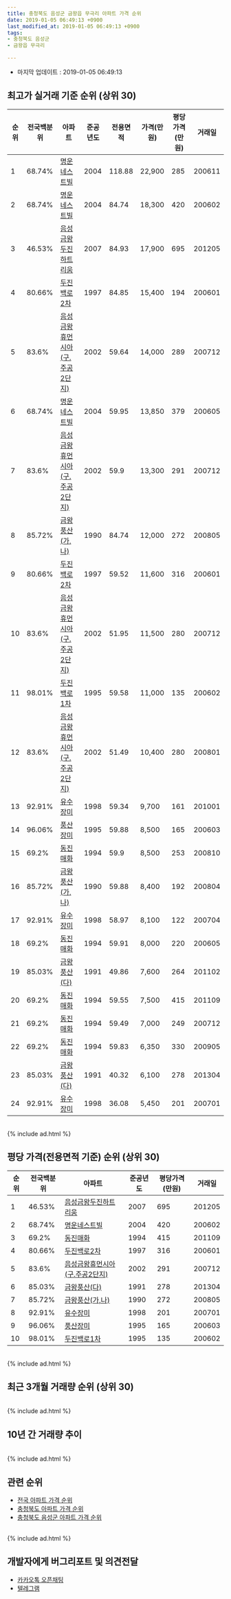 ```yaml
---
title: 충청북도 음성군 금왕읍 무극리 아파트 가격 순위
date: 2019-01-05 06:49:13 +0900
last_modified_at: 2019-01-05 06:49:13 +0900
tags:
- 충청북도 음성군
- 금왕읍 무극리

---
```


* 마지막 업데이트 : 2019-01-05 06:49:13

## 최고가 실거래 기준 순위 (상위 30)


|순위|전국백분위|아파트|준공년도|전용면적|가격(만원)|평당가격(만원)|거래일|
|---|---|---|---|---|---|---|---|
|1|68.74%|[명운네스트빌](https://search.naver.com/search.naver?query=%EC%B6%A9%EC%B2%AD%EB%B6%81%EB%8F%84+%EC%9D%8C%EC%84%B1%EA%B5%B0+%EA%B8%88%EC%99%95%EC%9D%8D+%EB%AC%B4%EA%B7%B9%EB%A6%AC+%EB%AA%85%EC%9A%B4%EB%84%A4%EC%8A%A4%ED%8A%B8%EB%B9%8C)|2004|118.88|22,900|285|200611|
|2|68.74%|[명운네스트빌](https://search.naver.com/search.naver?query=%EC%B6%A9%EC%B2%AD%EB%B6%81%EB%8F%84+%EC%9D%8C%EC%84%B1%EA%B5%B0+%EA%B8%88%EC%99%95%EC%9D%8D+%EB%AC%B4%EA%B7%B9%EB%A6%AC+%EB%AA%85%EC%9A%B4%EB%84%A4%EC%8A%A4%ED%8A%B8%EB%B9%8C)|2004|84.74|18,300|420|200602|
|3|46.53%|[음성금왕두진하트리움](https://search.naver.com/search.naver?query=%EC%B6%A9%EC%B2%AD%EB%B6%81%EB%8F%84+%EC%9D%8C%EC%84%B1%EA%B5%B0+%EA%B8%88%EC%99%95%EC%9D%8D+%EB%AC%B4%EA%B7%B9%EB%A6%AC+%EC%9D%8C%EC%84%B1%EA%B8%88%EC%99%95%EB%91%90%EC%A7%84%ED%95%98%ED%8A%B8%EB%A6%AC%EC%9B%80)|2007|84.93|17,900|695|201205|
|4|80.66%|[두진백로2차](https://search.naver.com/search.naver?query=%EC%B6%A9%EC%B2%AD%EB%B6%81%EB%8F%84+%EC%9D%8C%EC%84%B1%EA%B5%B0+%EA%B8%88%EC%99%95%EC%9D%8D+%EB%AC%B4%EA%B7%B9%EB%A6%AC+%EB%91%90%EC%A7%84%EB%B0%B1%EB%A1%9C2%EC%B0%A8)|1997|84.85|15,400|194|200601|
|5|83.6%|[음성금왕휴먼시아(구.주공2단지)](https://search.naver.com/search.naver?query=%EC%B6%A9%EC%B2%AD%EB%B6%81%EB%8F%84+%EC%9D%8C%EC%84%B1%EA%B5%B0+%EA%B8%88%EC%99%95%EC%9D%8D+%EB%AC%B4%EA%B7%B9%EB%A6%AC+%EC%9D%8C%EC%84%B1%EA%B8%88%EC%99%95%ED%9C%B4%EB%A8%BC%EC%8B%9C%EC%95%84%28%EA%B5%AC.%EC%A3%BC%EA%B3%B52%EB%8B%A8%EC%A7%80%29)|2002|59.64|14,000|289|200712|
|6|68.74%|[명운네스트빌](https://search.naver.com/search.naver?query=%EC%B6%A9%EC%B2%AD%EB%B6%81%EB%8F%84+%EC%9D%8C%EC%84%B1%EA%B5%B0+%EA%B8%88%EC%99%95%EC%9D%8D+%EB%AC%B4%EA%B7%B9%EB%A6%AC+%EB%AA%85%EC%9A%B4%EB%84%A4%EC%8A%A4%ED%8A%B8%EB%B9%8C)|2004|59.95|13,850|379|200605|
|7|83.6%|[음성금왕휴먼시아(구.주공2단지)](https://search.naver.com/search.naver?query=%EC%B6%A9%EC%B2%AD%EB%B6%81%EB%8F%84+%EC%9D%8C%EC%84%B1%EA%B5%B0+%EA%B8%88%EC%99%95%EC%9D%8D+%EB%AC%B4%EA%B7%B9%EB%A6%AC+%EC%9D%8C%EC%84%B1%EA%B8%88%EC%99%95%ED%9C%B4%EB%A8%BC%EC%8B%9C%EC%95%84%28%EA%B5%AC.%EC%A3%BC%EA%B3%B52%EB%8B%A8%EC%A7%80%29)|2002|59.9|13,300|291|200712|
|8|85.72%|[금왕풍산(가,나)](https://search.naver.com/search.naver?query=%EC%B6%A9%EC%B2%AD%EB%B6%81%EB%8F%84+%EC%9D%8C%EC%84%B1%EA%B5%B0+%EA%B8%88%EC%99%95%EC%9D%8D+%EB%AC%B4%EA%B7%B9%EB%A6%AC+%EA%B8%88%EC%99%95%ED%92%8D%EC%82%B0%28%EA%B0%80%2C%EB%82%98%29)|1990|84.74|12,000|272|200805|
|9|80.66%|[두진백로2차](https://search.naver.com/search.naver?query=%EC%B6%A9%EC%B2%AD%EB%B6%81%EB%8F%84+%EC%9D%8C%EC%84%B1%EA%B5%B0+%EA%B8%88%EC%99%95%EC%9D%8D+%EB%AC%B4%EA%B7%B9%EB%A6%AC+%EB%91%90%EC%A7%84%EB%B0%B1%EB%A1%9C2%EC%B0%A8)|1997|59.52|11,600|316|200601|
|10|83.6%|[음성금왕휴먼시아(구.주공2단지)](https://search.naver.com/search.naver?query=%EC%B6%A9%EC%B2%AD%EB%B6%81%EB%8F%84+%EC%9D%8C%EC%84%B1%EA%B5%B0+%EA%B8%88%EC%99%95%EC%9D%8D+%EB%AC%B4%EA%B7%B9%EB%A6%AC+%EC%9D%8C%EC%84%B1%EA%B8%88%EC%99%95%ED%9C%B4%EB%A8%BC%EC%8B%9C%EC%95%84%28%EA%B5%AC.%EC%A3%BC%EA%B3%B52%EB%8B%A8%EC%A7%80%29)|2002|51.95|11,500|280|200712|
|11|98.01%|[두진백로1차](https://search.naver.com/search.naver?query=%EC%B6%A9%EC%B2%AD%EB%B6%81%EB%8F%84+%EC%9D%8C%EC%84%B1%EA%B5%B0+%EA%B8%88%EC%99%95%EC%9D%8D+%EB%AC%B4%EA%B7%B9%EB%A6%AC+%EB%91%90%EC%A7%84%EB%B0%B1%EB%A1%9C1%EC%B0%A8)|1995|59.58|11,000|135|200602|
|12|83.6%|[음성금왕휴먼시아(구.주공2단지)](https://search.naver.com/search.naver?query=%EC%B6%A9%EC%B2%AD%EB%B6%81%EB%8F%84+%EC%9D%8C%EC%84%B1%EA%B5%B0+%EA%B8%88%EC%99%95%EC%9D%8D+%EB%AC%B4%EA%B7%B9%EB%A6%AC+%EC%9D%8C%EC%84%B1%EA%B8%88%EC%99%95%ED%9C%B4%EB%A8%BC%EC%8B%9C%EC%95%84%28%EA%B5%AC.%EC%A3%BC%EA%B3%B52%EB%8B%A8%EC%A7%80%29)|2002|51.49|10,400|280|200801|
|13|92.91%|[유수장미](https://search.naver.com/search.naver?query=%EC%B6%A9%EC%B2%AD%EB%B6%81%EB%8F%84+%EC%9D%8C%EC%84%B1%EA%B5%B0+%EA%B8%88%EC%99%95%EC%9D%8D+%EB%AC%B4%EA%B7%B9%EB%A6%AC+%EC%9C%A0%EC%88%98%EC%9E%A5%EB%AF%B8)|1998|59.34|9,700|161|201001|
|14|96.06%|[풍산장미](https://search.naver.com/search.naver?query=%EC%B6%A9%EC%B2%AD%EB%B6%81%EB%8F%84+%EC%9D%8C%EC%84%B1%EA%B5%B0+%EA%B8%88%EC%99%95%EC%9D%8D+%EB%AC%B4%EA%B7%B9%EB%A6%AC+%ED%92%8D%EC%82%B0%EC%9E%A5%EB%AF%B8)|1995|59.88|8,500|165|200603|
|15|69.2%|[동진매화](https://search.naver.com/search.naver?query=%EC%B6%A9%EC%B2%AD%EB%B6%81%EB%8F%84+%EC%9D%8C%EC%84%B1%EA%B5%B0+%EA%B8%88%EC%99%95%EC%9D%8D+%EB%AC%B4%EA%B7%B9%EB%A6%AC+%EB%8F%99%EC%A7%84%EB%A7%A4%ED%99%94)|1994|59.9|8,500|253|200810|
|16|85.72%|[금왕풍산(가,나)](https://search.naver.com/search.naver?query=%EC%B6%A9%EC%B2%AD%EB%B6%81%EB%8F%84+%EC%9D%8C%EC%84%B1%EA%B5%B0+%EA%B8%88%EC%99%95%EC%9D%8D+%EB%AC%B4%EA%B7%B9%EB%A6%AC+%EA%B8%88%EC%99%95%ED%92%8D%EC%82%B0%28%EA%B0%80%2C%EB%82%98%29)|1990|59.88|8,400|192|200804|
|17|92.91%|[유수장미](https://search.naver.com/search.naver?query=%EC%B6%A9%EC%B2%AD%EB%B6%81%EB%8F%84+%EC%9D%8C%EC%84%B1%EA%B5%B0+%EA%B8%88%EC%99%95%EC%9D%8D+%EB%AC%B4%EA%B7%B9%EB%A6%AC+%EC%9C%A0%EC%88%98%EC%9E%A5%EB%AF%B8)|1998|58.97|8,100|122|200704|
|18|69.2%|[동진매화](https://search.naver.com/search.naver?query=%EC%B6%A9%EC%B2%AD%EB%B6%81%EB%8F%84+%EC%9D%8C%EC%84%B1%EA%B5%B0+%EA%B8%88%EC%99%95%EC%9D%8D+%EB%AC%B4%EA%B7%B9%EB%A6%AC+%EB%8F%99%EC%A7%84%EB%A7%A4%ED%99%94)|1994|59.91|8,000|220|200605|
|19|85.03%|[금왕풍산(다)](https://search.naver.com/search.naver?query=%EC%B6%A9%EC%B2%AD%EB%B6%81%EB%8F%84+%EC%9D%8C%EC%84%B1%EA%B5%B0+%EA%B8%88%EC%99%95%EC%9D%8D+%EB%AC%B4%EA%B7%B9%EB%A6%AC+%EA%B8%88%EC%99%95%ED%92%8D%EC%82%B0%28%EB%8B%A4%29)|1991|49.86|7,600|264|201102|
|20|69.2%|[동진매화](https://search.naver.com/search.naver?query=%EC%B6%A9%EC%B2%AD%EB%B6%81%EB%8F%84+%EC%9D%8C%EC%84%B1%EA%B5%B0+%EA%B8%88%EC%99%95%EC%9D%8D+%EB%AC%B4%EA%B7%B9%EB%A6%AC+%EB%8F%99%EC%A7%84%EB%A7%A4%ED%99%94)|1994|59.55|7,500|415|201109|
|21|69.2%|[동진매화](https://search.naver.com/search.naver?query=%EC%B6%A9%EC%B2%AD%EB%B6%81%EB%8F%84+%EC%9D%8C%EC%84%B1%EA%B5%B0+%EA%B8%88%EC%99%95%EC%9D%8D+%EB%AC%B4%EA%B7%B9%EB%A6%AC+%EB%8F%99%EC%A7%84%EB%A7%A4%ED%99%94)|1994|59.49|7,000|249|200712|
|22|69.2%|[동진매화](https://search.naver.com/search.naver?query=%EC%B6%A9%EC%B2%AD%EB%B6%81%EB%8F%84+%EC%9D%8C%EC%84%B1%EA%B5%B0+%EA%B8%88%EC%99%95%EC%9D%8D+%EB%AC%B4%EA%B7%B9%EB%A6%AC+%EB%8F%99%EC%A7%84%EB%A7%A4%ED%99%94)|1994|59.83|6,350|330|200905|
|23|85.03%|[금왕풍산(다)](https://search.naver.com/search.naver?query=%EC%B6%A9%EC%B2%AD%EB%B6%81%EB%8F%84+%EC%9D%8C%EC%84%B1%EA%B5%B0+%EA%B8%88%EC%99%95%EC%9D%8D+%EB%AC%B4%EA%B7%B9%EB%A6%AC+%EA%B8%88%EC%99%95%ED%92%8D%EC%82%B0%28%EB%8B%A4%29)|1991|40.32|6,100|278|201304|
|24|92.91%|[유수장미](https://search.naver.com/search.naver?query=%EC%B6%A9%EC%B2%AD%EB%B6%81%EB%8F%84+%EC%9D%8C%EC%84%B1%EA%B5%B0+%EA%B8%88%EC%99%95%EC%9D%8D+%EB%AC%B4%EA%B7%B9%EB%A6%AC+%EC%9C%A0%EC%88%98%EC%9E%A5%EB%AF%B8)|1998|36.08|5,450|201|200701|


<br>
{% include ad.html %}
<br>

## 평당 가격(전용면적 기준) 순위 (상위 30)


|순위|전국백분위|아파트|준공년도|평당가격(만원)|거래일|
|---|---|---|---|---|---|
|1|46.53%|[음성금왕두진하트리움](https://search.naver.com/search.naver?query=%EC%B6%A9%EC%B2%AD%EB%B6%81%EB%8F%84+%EC%9D%8C%EC%84%B1%EA%B5%B0+%EA%B8%88%EC%99%95%EC%9D%8D+%EB%AC%B4%EA%B7%B9%EB%A6%AC+%EC%9D%8C%EC%84%B1%EA%B8%88%EC%99%95%EB%91%90%EC%A7%84%ED%95%98%ED%8A%B8%EB%A6%AC%EC%9B%80)|2007|695|201205|
|2|68.74%|[명운네스트빌](https://search.naver.com/search.naver?query=%EC%B6%A9%EC%B2%AD%EB%B6%81%EB%8F%84+%EC%9D%8C%EC%84%B1%EA%B5%B0+%EA%B8%88%EC%99%95%EC%9D%8D+%EB%AC%B4%EA%B7%B9%EB%A6%AC+%EB%AA%85%EC%9A%B4%EB%84%A4%EC%8A%A4%ED%8A%B8%EB%B9%8C)|2004|420|200602|
|3|69.2%|[동진매화](https://search.naver.com/search.naver?query=%EC%B6%A9%EC%B2%AD%EB%B6%81%EB%8F%84+%EC%9D%8C%EC%84%B1%EA%B5%B0+%EA%B8%88%EC%99%95%EC%9D%8D+%EB%AC%B4%EA%B7%B9%EB%A6%AC+%EB%8F%99%EC%A7%84%EB%A7%A4%ED%99%94)|1994|415|201109|
|4|80.66%|[두진백로2차](https://search.naver.com/search.naver?query=%EC%B6%A9%EC%B2%AD%EB%B6%81%EB%8F%84+%EC%9D%8C%EC%84%B1%EA%B5%B0+%EA%B8%88%EC%99%95%EC%9D%8D+%EB%AC%B4%EA%B7%B9%EB%A6%AC+%EB%91%90%EC%A7%84%EB%B0%B1%EB%A1%9C2%EC%B0%A8)|1997|316|200601|
|5|83.6%|[음성금왕휴먼시아(구.주공2단지)](https://search.naver.com/search.naver?query=%EC%B6%A9%EC%B2%AD%EB%B6%81%EB%8F%84+%EC%9D%8C%EC%84%B1%EA%B5%B0+%EA%B8%88%EC%99%95%EC%9D%8D+%EB%AC%B4%EA%B7%B9%EB%A6%AC+%EC%9D%8C%EC%84%B1%EA%B8%88%EC%99%95%ED%9C%B4%EB%A8%BC%EC%8B%9C%EC%95%84%28%EA%B5%AC.%EC%A3%BC%EA%B3%B52%EB%8B%A8%EC%A7%80%29)|2002|291|200712|
|6|85.03%|[금왕풍산(다)](https://search.naver.com/search.naver?query=%EC%B6%A9%EC%B2%AD%EB%B6%81%EB%8F%84+%EC%9D%8C%EC%84%B1%EA%B5%B0+%EA%B8%88%EC%99%95%EC%9D%8D+%EB%AC%B4%EA%B7%B9%EB%A6%AC+%EA%B8%88%EC%99%95%ED%92%8D%EC%82%B0%28%EB%8B%A4%29)|1991|278|201304|
|7|85.72%|[금왕풍산(가,나)](https://search.naver.com/search.naver?query=%EC%B6%A9%EC%B2%AD%EB%B6%81%EB%8F%84+%EC%9D%8C%EC%84%B1%EA%B5%B0+%EA%B8%88%EC%99%95%EC%9D%8D+%EB%AC%B4%EA%B7%B9%EB%A6%AC+%EA%B8%88%EC%99%95%ED%92%8D%EC%82%B0%28%EA%B0%80%2C%EB%82%98%29)|1990|272|200805|
|8|92.91%|[유수장미](https://search.naver.com/search.naver?query=%EC%B6%A9%EC%B2%AD%EB%B6%81%EB%8F%84+%EC%9D%8C%EC%84%B1%EA%B5%B0+%EA%B8%88%EC%99%95%EC%9D%8D+%EB%AC%B4%EA%B7%B9%EB%A6%AC+%EC%9C%A0%EC%88%98%EC%9E%A5%EB%AF%B8)|1998|201|200701|
|9|96.06%|[풍산장미](https://search.naver.com/search.naver?query=%EC%B6%A9%EC%B2%AD%EB%B6%81%EB%8F%84+%EC%9D%8C%EC%84%B1%EA%B5%B0+%EA%B8%88%EC%99%95%EC%9D%8D+%EB%AC%B4%EA%B7%B9%EB%A6%AC+%ED%92%8D%EC%82%B0%EC%9E%A5%EB%AF%B8)|1995|165|200603|
|10|98.01%|[두진백로1차](https://search.naver.com/search.naver?query=%EC%B6%A9%EC%B2%AD%EB%B6%81%EB%8F%84+%EC%9D%8C%EC%84%B1%EA%B5%B0+%EA%B8%88%EC%99%95%EC%9D%8D+%EB%AC%B4%EA%B7%B9%EB%A6%AC+%EB%91%90%EC%A7%84%EB%B0%B1%EB%A1%9C1%EC%B0%A8)|1995|135|200602|


<br>
{% include ad.html %}
<br>

## 최근 3개월 거래량 순위 (상위 30)


<div style="width:100%;">
    <canvas id="deal_count_ranking" height="250"></canvas>
</div>


<script>
new Chart(document.getElementById("deal_count_ranking"), {
    type: 'horizontalBar',
    data: {
        labels: ['음성금왕휴먼시아(구.주공2단지)', '동진매화', '두진백로1차', '명운네스트빌', '풍산장미', '유수장미'],
        datasets: [{
            label: '실거래 수',
            data: [3, 2, 1, 1, 1, 1],
            borderColor: "rgba(255, 0, 128, 1)",
            backgroundColor: "rgba(255, 0, 128, 0.5)",
            fill: false,
        }]
    },
    options: {
        responsive: true,
        title: {
            display: true,
            text: '최근 3개월 거래량 순위'
        },
        tooltips: {
            mode: 'index',
            intersect: false,
            callbacks: {
                title: function(tooltipItems, data) {
                    return "실거래 수:";
                },
                label: function(tooltipItem, data) {
                    return data.labels[tooltipItem.index] + ": " + tooltipItem.xLabel;
                }
            }
        },
        hover: {
            mode: 'nearest',
            intersect: true
        },
        scales: {
            xAxes: [{
                display: true,
                scaleLabel: {
                    display: true,
                    labelString: '실거래 수'
                },
                ticks: {
                    suggestedMin: 0,
                }
            }],
            yAxes: [{
                display: true,
                ticks: {
                    autoSkip: false,
                    callback: function(value, index, values) {
                        if (value.length > 15)
                            return value.substr(0, 13) + "...";
                        else
                            return value;
                    }
                },
                scaleLabel: {
                    display: false,
                }
            }]
        }
    }
});

</script>


<br>
{% include ad.html %}
<br>

## 10년 간 거래량 추이


<div style="width:100%;">
    <canvas id="deal_progress" height="250"></canvas>
</div>

<script>
new Chart(document.getElementById("deal_progress"), {
    type: 'line',
    data: {
        labels: ['200901','200902','200903','200904','200905','200906','200907','200908','200909','200910','200911','200912','201001','201002','201003','201004','201005','201006','201007','201008','201009','201010','201011','201012','201101','201102','201103','201104','201105','201106','201107','201108','201109','201110','201111','201112','201201','201202','201203','201204','201205','201206','201207','201208','201209','201210','201211','201212','201301','201302','201303','201304','201305','201306','201307','201308','201309','201310','201311','201312','201401','201402','201403','201404','201405','201406','201407','201408','201409','201410','201411','201412','201501','201502','201503','201504','201505','201506','201507','201508','201509','201510','201511','201512','201601','201602','201603','201604','201605','201606','201607','201608','201609','201610','201611','201612','201701','201702','201703','201704','201705','201706','201707','201708','201709','201710','201711','201712','201801','201802','201803','201804','201805','201806','201807','201808','201809','201810','201811','201812','201901'],
        datasets: [{
            label: '실거래 수',
            pointRadius: 1,
            data: [11, 10, 12, 14, 8, 8, 10, 14, 9, 9, 10, 5, 13, 14, 21, 18, 16, 9, 12, 12, 10, 10, 12, 9, 14, 12, 16, 8, 8, 8, 14, 7, 13, 10, 11, 9, 9, 13, 8, 12, 8, 8, 7, 13, 7, 9, 9, 8, 5, 8, 15, 10, 12, 16, 6, 5, 9, 11, 8, 3, 9, 13, 8, 16, 8, 14, 10, 5, 7, 9, 5, 9, 8, 7, 16, 8, 9, 9, 5, 8, 12, 19, 16, 12, 17, 12, 16, 15, 12, 4, 9, 5, 15, 9, 9, 13, 3, 10, 18, 14, 24, 11, 6, 8, 8, 11, 8, 5, 8, 8, 11, 3, 4, 3, 6, 5, 6, 6, 4, 5, 0],
            borderColor: "rgba(255, 201, 14, 1)",
            backgroundColor: "rgba(255, 201, 14, 0.5)",
            fill: true,
        }]
    },
    options: {
        responsive: true,
        title: {
            display: true,
            text: '10년간 거래량 추이'
        },
        tooltips: {
            mode: 'index',
            intersect: false,
        },
        hover: {
            mode: 'nearest',
            intersect: true
        },
        scales: {
            xAxes: [{
                display: true,
                scaleLabel: {
                    display: true,
                    labelString: '년/월'
                }
            }],
            yAxes: [{
                display: true,
                ticks: {
                    suggestedMin: 0,
                },
                scaleLabel: {
                    display: true,
                    labelString: '실거래 수'
                }
            }]
        }
    }
});

</script>


<br>
{% include ad.html %}
<br>

## 관련 순위

- [전국 아파트 가격 순위](https://inasie.github.io/apt-ranking/전국)
- [충청북도 아파트 가격 순위](https://inasie.github.io/apt-ranking/충청북도)
- [충청북도 음성군 아파트 가격 순위](https://inasie.github.io/apt-ranking/충청북도-음성군)


<br>
{% include ad.html %}
<br>

## 개발자에게 버그리포트 및 의견전달

- [카카오톡 오픈채팅](https://open.kakao.com/o/gLJUAP4)
- [텔레그램](https://t.me/inasie)

